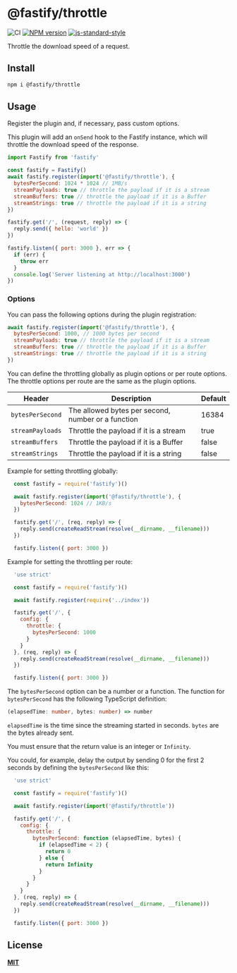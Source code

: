 # @fastify/throttle

![CI](https://github.com/fastify/fastify-throttle/workflows/CI/badge.svg)
[![NPM version](https://img.shields.io/npm/v/@fastify/throttle.svg?style=flat)](https://www.npmjs.com/package/@fastify/throttle)
[![js-standard-style](https://img.shields.io/badge/code%20style-standard-brightgreen.svg?style=flat)](https://standardjs.com/)

Throttle the download speed of a request.

## Install
```sh
npm i @fastify/throttle
```

## Usage
Register the plugin and, if necessary, pass custom options.

This plugin will add an `onSend` hook to the Fastify instance, which will throttle the download speed of the response.
```js
import Fastify from 'fastify'

const fastify = Fastify()
await fastify.register(import('@fastify/throttle'), {
  bytesPerSecond: 1024 * 1024 // 1MB/s
  streamPayloads: true // throttle the payload if it is a stream
  streamBuffers: true // throttle the payload if it is a Buffer
  streamStrings: true // throttle the payload if it is a string
})

fastify.get('/', (request, reply) => {
  reply.send({ hello: 'world' })
})

fastify.listen({ port: 3000 }, err => {
  if (err) {
    throw err
  }
  console.log('Server listening at http://localhost:3000')
})
```

### Options

You can pass the following options during the plugin registration:
```js
await fastify.register(import('@fastify/throttle'), {
  bytesPerSecond: 1000, // 1000 bytes per second
  streamPayloads: true // throttle the payload if it is a stream
  streamBuffers: true // throttle the payload if it is a Buffer
  streamStrings: true // throttle the payload if it is a string
})
```

You can define the throttling globally as plugin options or per route options.
The throttle options per route are the same as the plugin options.

| Header | Description | Default |
|--------|-------------|---------|
|`bytesPerSecond` | The allowed bytes per second, number or a function | 16384 |
|`streamPayloads` | Throttle the payload if it is a stream | true |
|`streamBuffers` | Throttle the payload if it is a Buffer | false |
|`streamStrings` | Throttle the payload if it is a string | false |

Example for setting throttling globally:

```js
  const fastify = require('fastify')()

  await fastify.register(import('@fastify/throttle'), {
    bytesPerSecond: 1024 // 1KB/s
  })

  fastify.get('/', (req, reply) => {
    reply.send(createReadStream(resolve(__dirname, __filename)))
  })

  fastify.listen({ port: 3000 })
```

Example for setting the throttling per route:

```js
  'use strict'

  const fastify = require('fastify')()

  await fastify.register(require('../index'))

  fastify.get('/', {
    config: {
      throttle: {
        bytesPerSecond: 1000
      }
    }
  }, (req, reply) => {
    reply.send(createReadStream(resolve(__dirname, __filename)))
  })

  fastify.listen({ port: 3000 })
```

The `bytesPerSecond` option can be a number or a function. The function for `bytesPerSecond` has the following TypeScript definition: 

```typescript
(elapsedTime: number, bytes: number) => number
```

`elapsedTime` is the time since the streaming started in seconds.
`bytes` are the bytes already sent.

You must ensure that the return value is an integer or `Infinity`.

You could, for example, delay the output by sending 0 for the first 2 seconds by defining
the `bytesPerSecond` like this:

```js
  'use strict'

  const fastify = require('fastify')()

  await fastify.register(import('@fastify/throttle'))

  fastify.get('/', {
    config: {
      throttle: {
        bytesPerSecond: function (elapsedTime, bytes) {
          if (elapsedTime < 2) {
            return 0
          } else {
            return Infinity
          }
        }
      }
    }
  }, (req, reply) => {
    reply.send(createReadStream(resolve(__dirname, __filename)))
  })

  fastify.listen({ port: 3000 })
```

<a name="license"></a>
## License
**[MIT](https://github.com/fastify/fastify-throttle/blob/master/LICENSE)**
